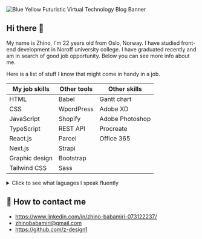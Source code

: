 ![Blue Yellow Futuristic Virtual Technology Blog Banner](https://user-images.githubusercontent.com/74776389/196005822-0d115932-d864-49d4-9456-f4333d0b3f19.jpg)

## Hi there 👋
My name is Zhino, I´m 22 years old from Oslo, Norway. I have studied front-end development in Noroff university college.
I have graduated recently and am in search of good job  opportunity.
Below you can see more info about me. 

Here is a list of stuff I know that might come in handy in a job.


| My job skills  | Other tools    | Other skills     
|----------------|----------------|----------------|
| HTML           | Babel          | Gantt chart    |
| CSS            | WpordPress     | Adobe XD       |
| JavaScript     | Shopify        | Adobe Photoshop|
| TypeScript     | REST API       | Procreate      |
| React.js       | Parcel         | Office 365
| Next.js        | Strapi
| Graphic design | Bootstrap
| Tailwind CSS   | Sass   
                  
 
<details>
  
<summary>Click to see what laguages I speak fluently</summary>

| Rank | Languages |
|-----:|-----------|
|     1| Norwegian |
|     2| English   |
|     3| Kurdish   |
|     4| Persian   |
  
</details>

## 📱 How to contact me
- https://www.linkedin.com/in/zhino-babamiri-073122237/
- zhinobabamiri@gmail.com
- https://github.com/z-design1
